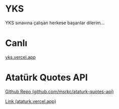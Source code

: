 # YKS
YKS sınavına çalışan herkese başarılar dilerim...

# Canlı
[yks.vercel.app](https://yks.vercel.app/)

# Atatürk Quotes API
[Github Repo (github.com/msrkc/ataturk-quotes-api)](https://github.com/msrkc/ataturk-quotes-api)

[Link (ataturk.vercel.app)](https://ataturk.vercel.app/)
